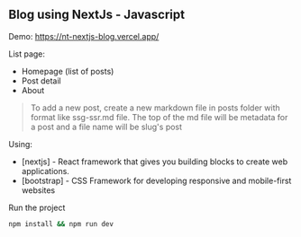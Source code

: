 ## Blog using NextJs - Javascript

Demo: https://nt-nextjs-blog.vercel.app/

List page:
- Homepage (list of posts)
- Post detail
- About

> To add a new post, create a new markdown file in posts folder with format like ssg-ssr.md file. 
> The top of the md file will be metadata for a post and a file name will be slug's post

Using: 

- [nextjs] - React framework that gives you building blocks to create web applications.
- [bootstrap] -  CSS Framework for developing responsive and mobile-first websites


Run the project
```sh
npm install && npm run dev
```

